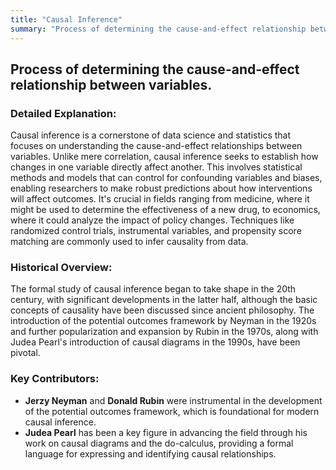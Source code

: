 ```yaml
---
title: "Causal Inference"
summary: "Process of determining the cause-and-effect relationship between variables."
---
```


## Process of determining the cause-and-effect relationship between variables.

### Detailed Explanation:
Causal inference is a cornerstone of data science and statistics that focuses on understanding the cause-and-effect relationships between variables. Unlike mere correlation, causal inference seeks to establish how changes in one variable directly affect another. This involves statistical methods and models that can control for confounding variables and biases, enabling researchers to make robust predictions about how interventions will affect outcomes. It's crucial in fields ranging from medicine, where it might be used to determine the effectiveness of a new drug, to economics, where it could analyze the impact of policy changes. Techniques like randomized control trials, instrumental variables, and propensity score matching are commonly used to infer causality from data.

### Historical Overview:

The formal study of causal inference began to take shape in the 20th century, with significant developments in the latter half, although the basic concepts of causality have been discussed since ancient philosophy. The introduction of the potential outcomes framework by Neyman in the 1920s and further popularization and expansion by Rubin in the 1970s, along with Judea Pearl's introduction of causal diagrams in the 1990s, have been pivotal.

### Key Contributors:

- **Jerzy Neyman** and **Donald Rubin** were instrumental in the development of the potential outcomes framework, which is foundational for modern causal inference.
- **Judea Pearl** has been a key figure in advancing the field through his work on causal diagrams and the do-calculus, providing a formal language for expressing and identifying causal relationships.

